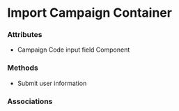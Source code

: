 # Import Campaign Container

### Attributes

- Campaign Code input field Component

### Methods

- Submit user information

### Associations

